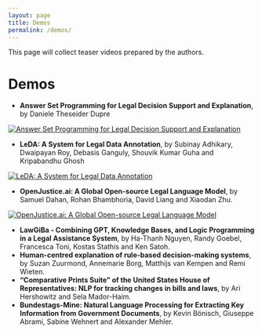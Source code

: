 ```yaml
---
layout: page
title: Demos
permalink: /demos/
---
```


This page will collect teaser videos prepared by the authors.

# Demos

- **Answer Set Programming for Legal Decision Support and Explanation**, by Daniele Theseider Dupre

[![Answer Set Programming for Legal Decision Support and Explanation](https://img.youtube.com/vi/QI7oD8YdGXU/0.jpg)](https://www.youtube.com/watch?v=QI7oD8YdGXU)

- **LeDA: A System for Legal Data Annotation**, by Subinay Adhikary, Dwaipayan Roy, Debasis Ganguly, Shouvik Kumar Guha and Kripabandhu Ghosh

[![LeDA: A System for Legal Data Annotation](https://img.youtube.com/vi/HudD_-XWXVw/0.jpg)](https://www.youtube.com/watch?v=HudD_-XWXVw)

- **OpenJustice.ai: A Global Open-source Legal Language Model**, by Samuel Dahan, Rohan Bhambhoria, David Liang and Xiaodan Zhu.  

[![OpenJustice.ai: A Global Open-source Legal Language Model](https://img.youtube.com/vi/5is-_9bITbg/0.jpg)](https://www.youtube.com/watch?v=5is-_9bITbg/)


- **LawGiBa - Combining GPT, Knowledge Bases, and Logic Programming in a Legal Assistance System**, by Ha-Thanh Nguyen, Randy Goebel, Francesca Toni, Kostas Stathis and Ken Satoh.
- **Human-centred explanation of rule-based decision-making systems**, by Suzan Zuurmond, Annemarie Borg, Matthijs van Kempen and Remi Wieten. 
- **“Comparative Prints Suite” of the United States House of Representatives: NLP for tracking changes in bills and laws**, by Ari Hershowitz and Sela Mador-Haim. 
- **Bundestags-Mine: Natural Language Processing for Extracting Key Information from Government Documents**, by Kevin Bönisch, Giuseppe Abrami, Sabine Wehnert and Alexander Mehler.  

